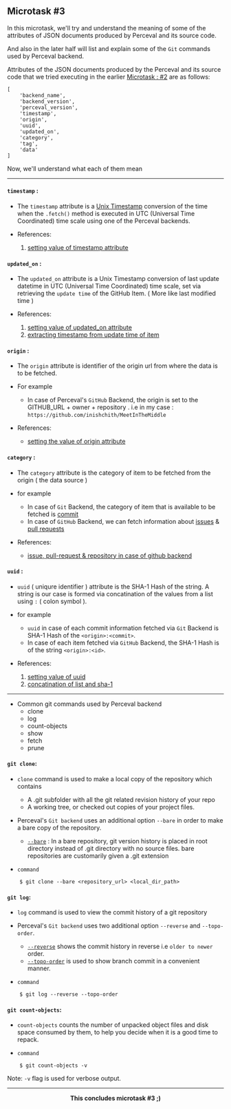 ## Microtask #3

In this microtask, we'll try and understand the meaning of some of the attributes of JSON documents produced by Perceval and its source code.

And also in the later half will list and explain some of the `Git` commands used by Perceval backend.

Attributes of the JSON documents produced by the Perceval and its source code that we tried executing in the earlier [Microtask : #2](../Microtask-2) are as follows:

```
[
    'backend_name',
    'backend_version',
    'perceval_version',
    'timestamp',
    'origin',
    'uuid',
    'updated_on',
    'category',
    'tag',
    'data'
]
```

Now, we'll understand what each of them mean

<hr>

#### `timestamp` :

- The `timestamp` attribute is a [Unix Timestamp](https://en.wikipedia.org/wiki/Unix_time) conversion of the time when the `.fetch()` method is executed in UTC (Universal Time Coordinated) time scale using one of the Perceval backends.


- References:

    1. [setting value of timestamp attribute](https://github.com/chaoss/grimoirelab-perceval/blob/805d73122b871c29146a70601d8f3d78267b41e1/perceval/backend.py#L160)


#### `updated_on` :

- The `updated_on` attribute is a Unix Timestamp conversion of last update datetime in UTC (Universal Time Coordinated) time scale, set via retrieving the `update time` of the GitHub Item. ( More like last modified time )


- References:

    1. [setting value of updated_on attribute](https://github.com/chaoss/grimoirelab-perceval/blob/805d73122b871c29146a70601d8f3d78267b41e1/perceval/backend.py#L163)
    2. [extracting timestamp from update time of item](https://github.com/chaoss/grimoirelab-perceval/blob/805d73122b871c29146a70601d8f3d78267b41e1/perceval/backends/core/github.py#L186)


#### `origin` :

- The `origin` attribute is identifier of the origin url from where the data is to be fetched.

- For example
    - In case of Perceval's `GitHub` Backend, the origin is set to the GITHUB_URL + owner + repository . i.e in my case : `https://github.com/inishchith/MeetInTheMiddle`


- References:

    - [setting the value of origin attribute](https://github.com/chaoss/grimoirelab-perceval/blob/805d73122b871c29146a70601d8f3d78267b41e1/perceval/backends/core/github.py#L95)


#### `category` :

- The `category` attribute is the category of item to be fetched from the origin ( the data source )


- for example
    - In case of `Git` Backend, the category of item that is available to be fetched is [commit]()
    - In case of `GitHub` Backend, we can fetch information about [issues]() & [pull requests]()


- References:

    - [issue, pull-request & repository in case of github backend](https://github.com/chaoss/grimoirelab-perceval/blob/805d73122b871c29146a70601d8f3d78267b41e1/perceval/backends/core/github.py#L40)


#### `uuid` :

- `uuid` ( uniqure identifier ) attribute is the SHA-1 Hash of the string. A string is our case is formed via concatination of the values from a list using `:` ( colon symbol ).

- for example
    - `uuid` in case of each commit information fetched via `Git` Backend is SHA-1 Hash of the `<origin>:<commit>`.
    - In case of each item fetched via `GitHub` Backend, the SHA-1 Hash is of the string `<origin>:<id>`.

- References:

    1. [setting value of uuid](https://github.com/chaoss/grimoirelab-perceval/blob/805d73122b871c29146a70601d8f3d78267b41e1/perceval/backend.py#L162)
    2. [concatination of list and sha-1](https://github.com/chaoss/grimoirelab-perceval/blob/805d73122b871c29146a70601d8f3d78267b41e1/perceval/backend.py#L427)


<hr>

- Common git commands used by Perceval backend
    - clone
    - log
    - count-objects
    - show
    - fetch
    - prune

#### `git clone`:

- `clone` command is used to make a local copy of the repository which contains
    - A .git subfolder with all the git related revision history of your repo
    - A working tree, or checked out copies of your project files.
- Perceval's `Git backend` uses an additional option `--bare` in order to make a bare copy of the repository.
    - [`--bare`](https://git-scm.com/docs/git-clone#git-clone---bare) : In a bare repository, git version history is placed in root directory instead of .git directory with no source files. bare repositories are customarily given a .git extension

- `command`

```
    $ git clone --bare <repository_url> <local_dir_path>
```

#### `git log`:

- `log` command is used to view the commit history of a git repository
- Perceval's `Git backend` uses two additional option `--reverse` and `--topo-order`.
    - [`--reverse`](https://git-scm.com/docs/git-log#git-log---reverse) shows the commit history in reverse i.e `older to newer` order.
    - [`--topo-order`](https://git-scm.com/docs/git-log#git-log---topo-order) is used to show branch commit in a convenient manner. 

- `command`

```
    $ git log --reverse --topo-order
```

#### `git count-objects`:

- `count-objects` counts the number of unpacked object files and disk space consumed by them, to help you decide when it is a good time to repack.

- `command`

```
    $ git count-objects -v
```

Note: `-v` flag is used for verbose output.

<hr>
<div align="center">
    <b> This concludes microtask #3 ;) </b>
</div>
